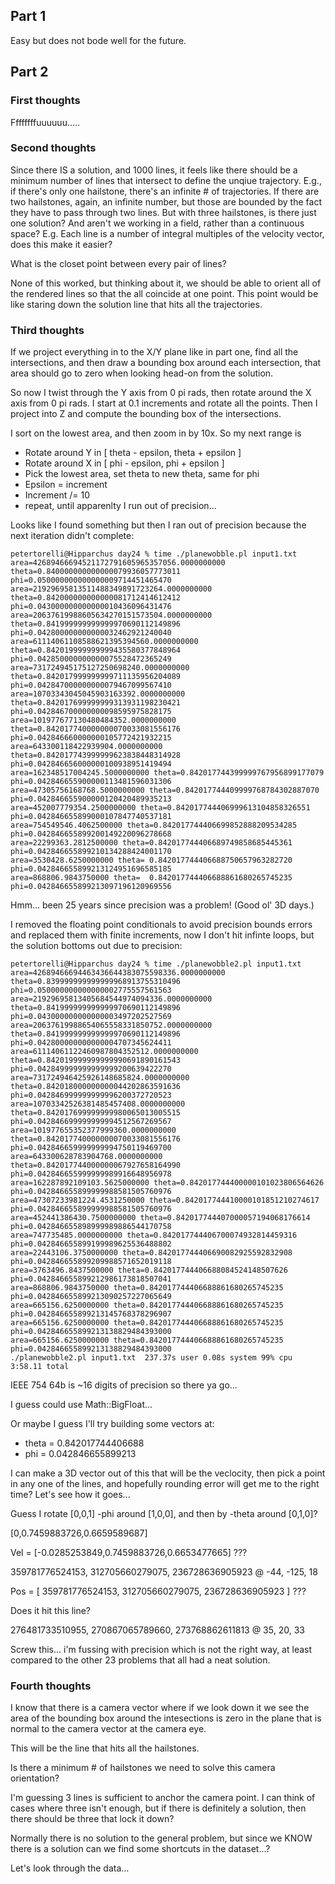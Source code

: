 ## Part 1

Easy but does not bode well for the future.

## Part 2

### First thoughts

Ffffffffuuuuuu.....

### Second thoughts

Since there IS a solution, and 1000 lines, it feels like there should be a
minimum number of lines that intersect to define the unqiue trajectory. E.g.,
if there's only one hailstone, there's an infinite # of trajectories. If there
are two hailstones, again, an infinite number, but those are bounded by the
fact they have to pass through two lines. But with three hailstones, is there
just one solution? And aren't we working in a field, rather than a continuous
space? E.g. Each line is a number of integral multiples of the velocity
vector, does this make it easier?

What is the closet point between every pair of lines?

None of this worked, but thinking about it, we should be able to orient all
of the rendered lines so that the all coincide at one point. This point
would be like staring down the solution line that hits all the trajectories.

### Third thoughts

If we project everything in to the X/Y plane like in part one, find all
the intersections, and then draw a bounding box around each intersection,
that area should go to zero when looking head-on from the solution.

So now I twist through the Y axis from 0 pi rads, then rotate around the
X axis from 0 pi rads. I start at 0.1 increments and rotate all the points.
Then I project into Z and compute the bounding box of the intersections.

I sort on the lowest area, and then zoom in by 10x. So my next range is

* Rotate around Y in [ theta - epsilon, theta + epsilon ]
* Rotate around X in [ phi - epsilon, phi + epsilon ]
* Pick the lowest area, set theta to new theta, same for phi
* Epsilon = increment
* Increment /= 10
* repeat, until apparenlty I run out of precision...

Looks like I found something but then I ran out of precision because
the next iteration didn't complete:

```
petertorelli@Hipparchus day24 % time ./planewobble.pl input1.txt
area=42689466694521172791605965357056.0000000000 theta=0.840000000000000079936057773011 phi=0.050000000000000009714451465470
area=21929695813511488349891723264.0000000000 theta=0.842000000000000081712414612412 phi=0.043000000000000010436096431476
area=20637619988605634270151573504.0000000000 theta=0.841999999999999970690112149896 phi=0.042800000000000032462921240040
area=61114061108588621395394560.0000000000 theta=0.842019999999999435580377848964 phi=0.042850000000000075528472365249
area=731724945175127250698240.0000000000 theta=0.842017999999999711135956204089 phi=0.042847000000000079467099567410
area=10703343045045903163392.0000000000 theta=0.842017699999999313931198230421 phi=0.042846700000000098595975828175
area=101977677130480484352.0000000000 theta=0.842017740000000070033081556176 phi=0.042846660000000105772421932215
area=643300118422939904.0000000000 theta=0.842017743999999623838448314928 phi=0.042846656000000100938951419494
area=162348517004245.5000000000 theta=0.842017744399999767956899177079 phi=0.042846655900000113481596031306
area=47305756168768.5000000000 theta=0.842017744409999768784302887070 phi=0.042846655900000120420489935213
area=452007779354.2500000000 theta=0.842017744406999613104858326551 phi=0.042846655899000107847740537181
area=754549546.4062500000 theta=0.842017744406699852888209534285 phi=0.042846655899200149220096278668
area=22299363.2812500000 theta=0.842017744406689749858685445361 phi=0.042846655899210134288424001170
area=3530428.6250000000 theta= 0.842017744406688750657963282720 phi=0.042846655899213124951696585185
area=868806.9843750000 theta=  0.842017744406688861680265745235 phi=0.042846655899213097196120969556
```

Hmm... been 25 years since precision was a problem! (Good ol' 3D days.)

I removed the floating point conditionals to avoid precision bounds errors
and replaced them with finite increments, now I don't hit infinte loops, but
the solution bottoms out due to precision:

```
petertorelli@Hipparchus day24 % time ./planewobble2.pl input1.txt
area=42689466694463436644383075598336.0000000000 theta=0.839999999999999968913755310496 phi=0.050000000000000002775557561563
area=21929695813405684544974094336.0000000000 theta=0.841999999999999970690112149896 phi=0.043000000000000003497202527569
area=20637619988654065558331850752.0000000000 theta=0.841999999999999970690112149896 phi=0.042800000000000004707345624411
area=61114061122460987804352512.0000000000 theta=0.842019999999999990691890161543 phi=0.042849999999999999200639422270
area=731724946425926148685824.0000000000 theta=0.842018000000000044202863591636 phi=0.042846999999999996200372720523
area=10703342526381485457408.0000000000 theta=0.842017699999999980065013005515 phi=0.042846699999999994512567269567
area=101977655352377999360.0000000000 theta=0.842017740000000070033081556176 phi=0.042846659999999994750119469700
area=643300628783904768.0000000000 theta=0.842017744000000067927658164990 phi=0.042846655999999989916648956978
area=162287892109103.5625000000 theta=0.842017744400000101023806564626 phi=0.042846655899999988581505760976
area=47307233981224.4531250000 theta=0.842017744410000101851210274617 phi=0.042846655899999988581505760976
area=452441386430.7500000000 theta=0.842017744407000057194068176614 phi=0.042846655898999989886544170758
area=747735485.0000000000 theta=0.842017744406700074932814459316 phi=0.042846655899199989625536488802
area=22443106.3750000000 theta=0.842017744406690082925592832908 phi=0.042846655899209988571652019118
area=3763496.8437500000 theta=0.842017744406688084524148507626 phi=0.042846655899212986173818507041
area=868806.9843750000 theta=0.842017744406688861680265745235 phi=0.042846655899213090257227065649
area=665156.6250000000 theta=0.842017744406688861680265745235 phi=0.042846655899213145768378296907
area=665156.6250000000 theta=0.842017744406688861680265745235 phi=0.042846655899213138829484393000
area=665156.6250000000 theta=0.842017744406688861680265745235 phi=0.042846655899213138829484393000
./planewobble2.pl input1.txt  237.37s user 0.08s system 99% cpu 3:58.11 total
```

IEEE 754 64b is ~16 digits of precision so there ya go...

I guess could use Math::BigFloat...

Or maybe I guess I'll try building some vectors at:

* theta = 0.842017744406688
* phi   = 0.042846655899213

I can make a 3D vector out of this that will be the veclocity, then pick
a point in any one of the lines, and hopefully rounding error will get me
to the right time? Let's see how it goes...

Guess I rotate [0,0,1] -phi around [1,0,0], and then by -theta around [0,1,0]? 

[0,0.7459883726,0.6659589687]

Vel = [-0.0285253849,0.7459883726,0.6653477665] ???

359781776524153, 312705660279075, 236728636905923 @ -44, -125, 18

Pos = [ 359781776524153, 312705660279075, 236728636905923 ] ???

Does it hit this line?

276481733510955, 270867065789660, 273768862611813 @ 35, 20, 33

Screw this... i'm fussing with precision which is not the right way, at least
compared to the other 23 problems that all had a neat solution.

### Fourth thoughts

I know that there is a camera vector where if we look down it we see the
area of the bounding box around the intesections is zero in the plane that
is normal to the camera vector at the camera eye.

This will be the line that hits all the hailstones.

Is there a minimum # of hailstones we need to solve this camera orientation?

I'm guessing 3 lines is sufficient to anchor the camera point. I can think
of cases where three isn't enough, but if there is definitely a solution, then
there should be three that lock it down?

Normally there is no solution to the general problem, but since we KNOW there
is a solution can we find some shortcuts in the dataset...?

Let's look through the data...

